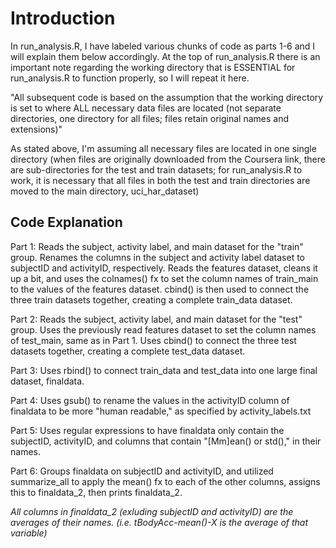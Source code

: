 # **Introduction**

In run_analysis.R, I have labeled various chunks of code as parts 1-6 and I will
explain them below accordingly. At the top of run_analysis.R there is an 
important note regarding the working directory that is ESSENTIAL for run_analysis.R
to function properly, so I will repeat it here.

"All subsequent code is based on the assumption that the working directory is 
set to where ALL necessary data files are located (not separate directories, 
one directory for all files; files retain original names and extensions)"

As stated above, I'm assuming all necessary files are located in one single
directory (when files are originally downloaded from the Coursera link, there
are sub-directories for the test and train datasets; for run_analysis.R to work,
it is necessary that all files in both the test and train directories are moved to the main directory, uci_har_dataset)

## **Code Explanation**

Part 1: Reads the subject, activity label, and main dataset for the "train" group. Renames the columns in the subject and activity label dataset to subjectID and activityID, respectively. Reads the features dataset, cleans it up a bit, and uses the colnames() fx to set the column names of train_main to the values of the features dataset. cbind() is then used to connect the three train datasets together, creating a complete train_data dataset.

Part 2: Reads the subject, activity label, and main dataset for the "test" group. Uses the previously read features dataset to set the column names of test_main, same as in Part 1. Uses cbind() to connect the three test datasets together, creating a complete test_data dataset.

Part 3: Uses rbind() to connect train_data and test_data into one large final dataset, finaldata.

Part 4: Uses gsub() to rename the values in the activityID column of finaldata to be more "human readable," as specified by activity_labels.txt

Part 5: Uses regular expressions to have finaldata only contain the subjectID, activityID, and columns that contain "[Mm]ean() or std()," in their names.

Part 6: Groups finaldata on subjectID and activityID, and utilized summarize_all to apply the mean() fx to each of the other columns, assigns this to finaldata_2, then prints finaldata_2.

*All columns in finaldata_2 (exluding subjectID and activityID) are the averages* 
*of their names. (i.e. tBodyAcc-mean()-X is the average of that variable)*

